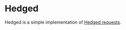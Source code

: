 # Hedged

Hedged is a simple implementation of [Hedged requests](https://cacm.acm.org/magazines/2013/2/160173-the-tail-at-scale/fulltext).
